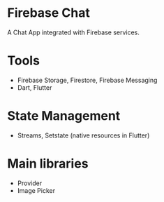 # Firebase Chat

A Chat App integrated with Firebase services.

# Tools

- Firebase Storage, Firestore, Firebase Messaging
- Dart, Flutter

# State Management

- Streams, Setstate (native resources in Flutter)

# Main libraries 

- Provider
- Image Picker